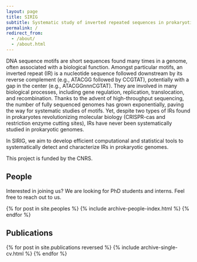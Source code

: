 ```yaml
---
layout: page
title: SIRIG
subtitle: Systematic study of inverted repeated sequences in prokaryotic genomes
permalink: /
redirect_from:
  - /about/
  - /about.html
---
```



DNA sequence motifs are short sequences found many times in a genome, often
associated with a biological function. Amongst particular motifs, an inverted
repeat (IR) is a nucleotide sequence followed downstream by its reverse
complement (e.g., ATACGG followed by CCGTAT), potentially with a gap in the
center (e.g., ATACGGnnnCGTAT). They are involved in many biological processes,
including gene regulation, replication, translocation, and recombination.
Thanks to the advent of high-throughput sequencing, the number of fully
sequenced genomes has grown exponentially, paving the way for systematic
studies of motifs. Yet, despite two types of IRs found in prokaryotes
revolutionizing molecular biology (CRISPR-cas and restriction enzyme cutting
sites), IRs have never been systematically studied in prokaryotic genomes.

In SIRIG, we aim to develop efficient computational and statistical tools to
systematically detect and characterize IRs in prokaryotic genomes. 


This project is funded by the CNRS.

## People

Interested in joining us? We are looking for PhD students and interns. Feel
free to reach out to us.

<div class="block">
{% for post in site.peoples %}
    {% include archive-people-index.html %}
{% endfor %}

<br />
  
</div>




## Publications

<div class="block">

{% for post in site.publications reversed %}
    {% include archive-single-cv.html %}
{% endfor %}
</div>

